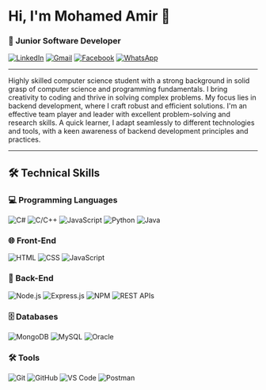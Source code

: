 # Hi, I'm Mohamed Amir 👋
### 🚀 Junior Software Developer

[![LinkedIn](https://img.icons8.com/?size=40&id=xuvGCOXi8Wyg&format=png)](https://linkedin.com/in/mohamed-amiir/)
[![Gmail](https://img.icons8.com/?size=40&id=qyRpAggnV0zH&format=png)](mooamir90@gmail.com)
[![Facebook](https://img.icons8.com/?size=40&id=yGcWL8copNNQ&format=png)](https://www.facebook.com/profile.php?id=100009078180663)
[![WhatsApp](https://img.icons8.com/?size=40&id=16713&format=png)](wa.link/cm9xce)

---

Highly skilled computer science student with a strong background in solid grasp of computer science and programming fundamentals. I bring creativity to coding and thrive in solving complex problems. My focus lies in backend development, where I craft robust and efficient solutions. I'm an effective team player and leader with excellent problem-solving and research skills. A quick learner, I adapt seamlessly to different technologies and tools, with a keen awareness of backend development principles and practices.

---

## 🛠️ Technical Skills

### 💻 Programming Languages

![C#](https://img.icons8.com/?size=55&id=55251&format=png)
![C/C++](https://img.icons8.com/?size=55&id=40669&format=png)
![JavaScript](https://img.icons8.com/?size=55&id=108784&format=png)
![Python](https://img.icons8.com/?size=55&id=13441&format=png)
![Java](https://img.icons8.com/?size=55&id=13679&format=png)

### 🌐 Front-End

![HTML](https://img.icons8.com/?size=55&id=20909&format=png)
![CSS](https://img.icons8.com/?size=55&id=21278&format=png)
![JavaScript](https://img.icons8.com/?size=55&id=108784&format=png)
### 🚀 Back-End

![Node.js](https://img.icons8.com/?size=55&id=54087&format=png)
![Express.js](https://img.icons8.com/?size=55&id=PZQVBAxaueDJ&format=png)
![NPM](https://img.icons8.com/?size=55&id=24895&format=png)
![REST APIs](https://img.icons8.com/?size=55&id=21888&format=png)
### 🗄️ Databases

![MongoDB](https://img.icons8.com/?size=55&id=74402&format=png)
![MySQL](https://img.icons8.com/?size=55&id=UFXRpPFebwa2&format=png)
![Oracle](https://img.icons8.com/?size=55&id=39913&format=png)

### 🛠️ Tools
![Git](https://img.icons8.com/?size=55&id=20906&format=png)
![GitHub](https://img.icons8.com/?size=55&id=106562&format=png)
![VS Code](https://img.icons8.com/?size=55&id=9OGIyU8hrxW5&format=png)
![Postman](https://img.icons8.com/?size=55&id=EPbEfEa7o8CB&format=png)

